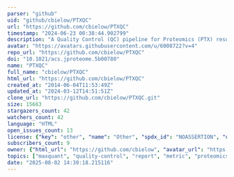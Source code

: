```yaml
---
parser: "github"
uid: "github/cbielow/PTXQC"
url: "https://github.com/cbielow/PTXQC"
timestamp: "2024-06-23 00:38:44.902799"
description: "A Quality Control (QC) pipeline for Proteomics (PTX) results generated by MaxQuant"
avatar: "https://avatars.githubusercontent.com/u/6008722?v=4"
repo_url: "https://github.com/cbielow/PTXQC"
doi: "10.1021/acs.jproteome.5b00780"
name: "PTXQC"
full_name: "cbielow/PTXQC"
html_url: "https://github.com/cbielow/PTXQC"
created_at: "2014-06-04T11:53:49Z"
updated_at: "2024-03-12T14:51:51Z"
clone_url: "https://github.com/cbielow/PTXQC.git"
size: 15663
stargazers_count: 42
watchers_count: 42
language: "HTML"
open_issues_count: 13
license: {"key": "other", "name": "Other", "spdx_id": "NOASSERTION", "url": null, "node_id": "MDc6TGljZW5zZTA="}
subscribers_count: 9
owner: {"html_url": "https://github.com/cbielow", "avatar_url": "https://avatars.githubusercontent.com/u/6008722?v=4", "login": "cbielow", "type": "User"}
topics: ["maxquant", "quality-control", "report", "metric", "proteomics", "heatmap", "match-between-runs", "drag-and-drop", "openms", "mztab", "quality-metrics", "hacktoberfest"]
date: "2025-08-02 14:30:18.215116"
---
```

